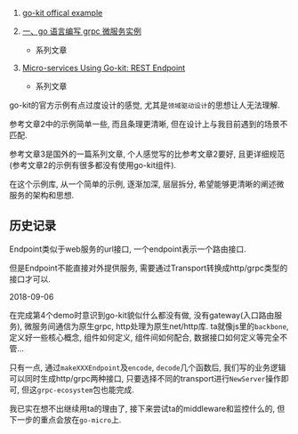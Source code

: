 
1. [go-kit offical example](https://github.com/go-kit/kit/tree/master/examples)

2. [一、go 语言编写 grpc 微服务实例](https://hacpai.com/article/1524816248447)
    - 系列文章

3. [Micro-services Using Go-kit: REST Endpoint](http://www.ru-rocker.com/2017/02/17/micro-services-using-go-kit-http-endpoint/)
    - 系列文章

go-kit的官方示例有点过度设计的感觉, 尤其是`领域驱动设计`的思想让人无法理解.

参考文章2中的示例简单一些, 而且条理更清晰, 但在设计上与我目前遇到的场景不匹配.

参考文章3是国外的一篇系列文章, 个人感觉写的比参考文章2要好, 且更详细规范(参考文章2的示例有很多都没有使用go-kit组件).

在这个示例库, 从一个简单的示例, 逐渐加深, 层层拆分, 希望能够更清晰的阐述微服务的架构和思想.

## 历史记录

Endpoint类似于web服务的url接口, 一个endpoint表示一个路由接口.

但是Endpoint不能直接对外提供服务, 需要通过Transport转换成http/grpc类型的接口才可以.

2018-09-06

在完成第4个demo时意识到go-kit貌似什么都没有做, 没有gateway(入口路由服务), 微服务间通信为原生grpc, http处理为原生net/http库. ta就像js里的`backbone`, 定义好一些核心概念, 组件如何定义, 组件间如何配合, 数据接口如何定义等完全不管...

只有一点, 通过`makeXXXEndpoint`及`encode`, `decode`几个函数后, 我们写的业务逻辑可以同时生成http/grpc两种接口, 只要选择不同的transport进行`NewServer`操作即可, 但这`grpc-ecosystem`包也能完成.

我已实在想不出继续用ta的理由了, 接下来尝试ta的middleware和监控什么的, 但下一步的重点会放在`go-micro`上.